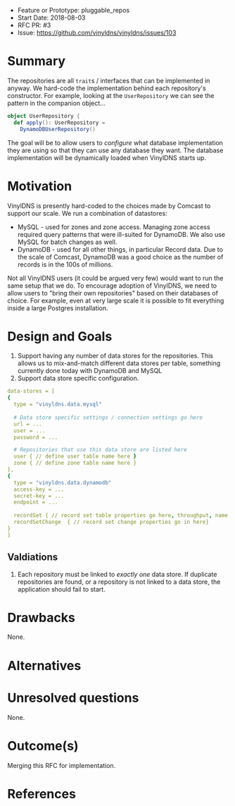 - Feature or Prototype: pluggable_repos
- Start Date: 2018-08-03
- RFC PR: #3
- Issue: https://github.com/vinyldns/vinyldns/issues/103

# Summary
[summary]: #summary
The repositories are all `trait`s / interfaces that can be implemented in anyway.  We hard-code the implementation behind each repository's constructor.  For example, looking at the `UserRepository` we can see the pattern in the companion object...

```scala
object UserRepository {
  def apply(): UserRepository =
    DynamoDBUserRepository()
```

The goal will be to allow users to _configure_ what database implementation they are using so that they can use any database they want.  The database implementation will be dynamically loaded when VinylDNS starts up.

# Motivation
[motivation]: #motivation

VinylDNS is presently hard-coded to the choices made by Comcast to support our scale.  We run a combination of datastores:

* MySQL - used for zones and zone access.  Managing zone access required query patterns that were ill-suited for DynamoDB.  We also use MySQL for batch changes as well.
* DynamoDB - used for all other things, in particular Record data.  Due to the scale of Comcast, DynamoDB was a good choice as the number of records is in the 100s of millions.

Not all VinylDNS users (it could be argued very few) would want to run the same setup that we do.  To encourage adoption of VinylDNS, we need to allow users to "bring their own repositories" based on their databases of choice.  For example, even at very large scale it is possible to fit everything inside a large Postgres installation.

# Design and Goals
[design]: #design-and-goals

1. Support having any number of data stores for the repositories.  This allows us to mix-and-match different data stores per table, something currently done today with DynamoDB and MySQL
1. Support data store specific configuration. 


```yaml
data-stores = [
{
  type = "vinyldns.data.mysql"
  
  # Data store specific settings / connection settings go here
  url = ...
  user = ...
  password = ...

  # Repositories that use this data store are listed here
  user { // define user table name here }
  zone { // define zone table name here }
},
{
  type = "vinyldns.data.dynamodb"
  access-key = ...
  secret-key = ...
  endpoint = ...
  
  recordSet { // record set table properties go here, throughput, name }
  recordSetChange  { // record set change properties go in here}
}
]
```

## Valdiations

1. Each repository must be linked to _exactly one_ data store.  If duplicate repositories are found, or a repository is not linked to a data store, the application should fail to start.

# Drawbacks
[drawbacks]: #drawbacks

None.

# Alternatives
[alternatives]: #alternatives


# Unresolved questions
[unresolved]: #unresolved-questions

None.

# Outcome(s)
[outcome]: #outcome

Merging this RFC for implementation.

# References
[references]: #references
